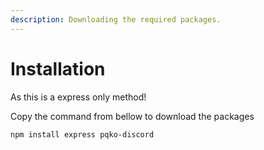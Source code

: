 ```yaml
---
description: Downloading the required packages.
---
```


# Installation

As this is a express only method!

Copy the command from bellow to download the packages

```bash
npm install express pqko-discord
```
